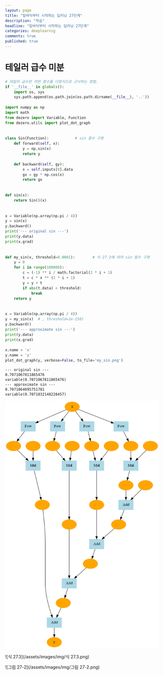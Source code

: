 ```yaml
---
layout: page
title: "밑바닥부터 시작하는 딥러닝 27단계"
description: "학습"
headline: "밑바닥부터 시작하는 딥러닝 27단계"
categories: deeplearnig
comments: true
published: true
---
```

# 테일러 급수 미분  
```python
# 테일러 급수란 어떤 함수를 다항식으로 근사하는 방법.
if '__file__' in globals():
    import os, sys
    sys.path.append(os.path.join(os.path.dirname(__file__), '..'))
    
import numpy as np
import math
from dezero import Variable, Function
from dezero.utils import plot_dot_graph


class Sin(Function):            # sin 함수 구현
    def forward(self, x):
        y = np.sin(x)
        return y

    def backward(self, gy):
        x = self.inputs[0].data
        gx = gy * np.cos(x)
        return gx


def sin(x):
    return Sin()(x)


x = Variable(np.array(np.pi / 4))
y = sin(x)
y.backward()
print('--- original sin ---')
print(y.data)
print(x.grad)


def my_sin(x, threshold=0.0001):        # 식 27.3에 따라 sin 함수 구현
    y = 0
    for i in range(100000):
        c = (-1) ** i / math.factorial(2 * i + 1)
        t = c * x ** (2 * i + 1)
        y = y + t
        if abs(t.data) < threshold:
            break
    return y


x = Variable(np.array(np.pi / 4))
y = my_sin(x)  # , threshold=1e-150)
y.backward()
print('--- approximate sin ---')
print(y.data)
print(x.grad)

x.name = 'x'
y.name = 'y'
plot_dot_graph(y, verbose=False, to_file='my_sin.png')
```

    --- original sin ---
    0.7071067811865476
    variable(0.7071067811865476)
    --- approximate sin ---
    0.7071064695751781
    variable(0.7071032148228457)
    




    
![png](/assets/images/output_0_1.png)
    



![식 27.3](/assets/images/img/식 27.3.png)

![그림 27-2](/assets/images/img/그림 27-2.png)


